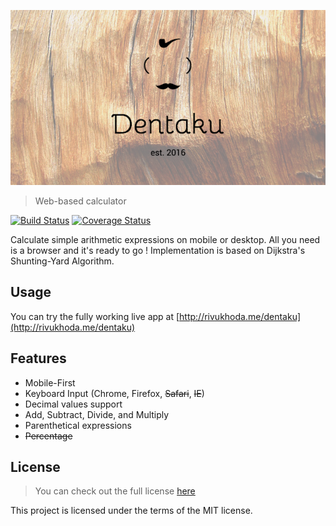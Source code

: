 ![logo](logo.png)

>Web-based calculator

[![Build Status](https://travis-ci.org/rivukhoda/dentaku.svg?branch=master)](https://travis-ci.org/rivukhoda/dentaku)
[![Coverage Status](https://coveralls.io/repos/github/rivukhoda/dentaku/badge.svg?branch=master)](https://coveralls.io/github/rivukhoda/dentaku?branch=master)

Calculate simple arithmetic expressions on mobile or desktop. All you need is a browser and it's ready to go ! Implementation is based on Dijkstra's Shunting-Yard Algorithm.

## Usage

You can try the fully working live app at [http://rivukhoda.me/dentaku](http://rivukhoda.me/dentaku)

## Features

* Mobile-First 
* Keyboard Input (Chrome, Firefox, ~~Safari~~, ~~IE~~)
* Decimal values support
* Add, Subtract, Divide, and Multiply
* Parenthetical expressions
* ~~Percentage~~

## License
>You can check out the full license [here](https://github.com/rivukhoda/dentaku/blob/master/License.txt)

This project is licensed under the terms of the MIT license.

